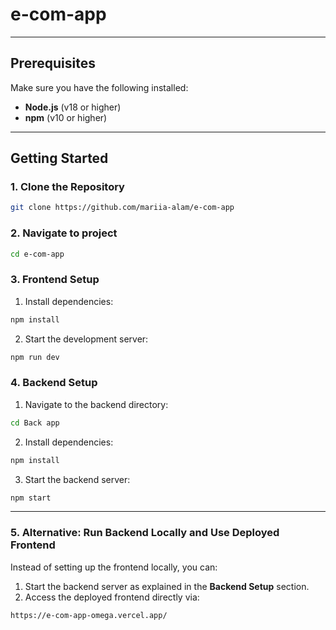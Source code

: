 # e-com-app

---

## Prerequisites

Make sure you have the following installed:
- **Node.js** (v18 or higher)
- **npm** (v10 or higher)

---

## Getting Started

### 1. Clone the Repository

```bash
git clone https://github.com/mariia-alam/e-com-app
```
### 2. Navigate to project
```bash
cd e-com-app
```

### 3. Frontend Setup

1. Install dependencies:

```bash
npm install
```

2. Start the development server:

```bash
npm run dev
```

### 4. Backend Setup

1. Navigate to the backend directory:

```bash
cd Back app
```

2. Install dependencies:

```bash
npm install
```

3. Start the backend server:

```bash
npm start
```

------

### 5. Alternative: Run Backend Locally and Use Deployed Frontend

Instead of setting up the frontend locally, you can:

1. Start the backend server as explained in the **Backend Setup** section.
2. Access the deployed frontend directly via:

```bash
https://e-com-app-omega.vercel.app/
```
